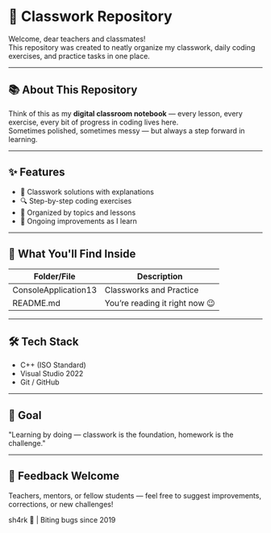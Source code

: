 # 🏫 Classwork Repository

Welcome, dear teachers and classmates!  
This repository was created to neatly organize my classwork, daily coding exercises, and practice tasks in one place.  

---

## 📚 About This Repository

Think of this as my **digital classroom notebook** — every lesson, every exercise, every bit of progress in coding lives here.  
Sometimes polished, sometimes messy — but always a step forward in learning.  

---

## ✨ Features

- 📝 Classwork solutions with explanations  
- 🔍 Step-by-step coding exercises  
- 📂 Organized by topics and lessons  
- 🚧 Ongoing improvements as I learn  

---

## 🧠 What You'll Find Inside

| Folder/File  | Description                                      |
|--------------|--------------------------------------------------|
| ConsoleApplication13  | Classworks and Practice      |
| README.md    | You’re reading it right now 😉                   |

---

## 🛠️ Tech Stack

- C++ (ISO Standard)  
- Visual Studio 2022  
- Git / GitHub  

---

## 🎯 Goal

"Learning by doing — classwork is the foundation, homework is the challenge."  

---

## 📩 Feedback Welcome

Teachers, mentors, or fellow students — feel free to suggest improvements, corrections, or new challenges!  

sh4rk 🦈 | Biting bugs since 2019
